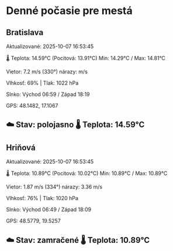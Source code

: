﻿# Denné počasie pre mestá

## Bratislava
Aktualizované: 2025-10-07 16:53:45

🌡️ Teplota: 14.59°C 
(Pocitová: 13.91°C)
Min: 14.29°C / Max: 14.81°C

Vietor: 7.2 m/s    (330°) 
nárazy:  m/s

Vlhkosť: 69% | Tlak: 1022 hPa

Slnko: Východ 06:59 / Západ 18:19

GPS: 48.1482, 17.1067

☁️ Stav: polojasno        🌡️ Teplota: 14.59°C
---

## Hriňová
Aktualizované: 2025-10-07 16:53:45

🌡️ Teplota: 10.89°C 
(Pocitová: 10.02°C)
Min: 10.89°C / Max: 10.89°C

Vietor: 1.87 m/s (334°)
nárazy: 3.36 m/s

Vlhkosť: 76% | Tlak: 1020 hPa

Slnko: Východ 06:49 / Západ 18:09

GPS: 48.5779, 19.5257

☁️ Stav: zamračené        🌡️ Teplota: 10.89°C
---
